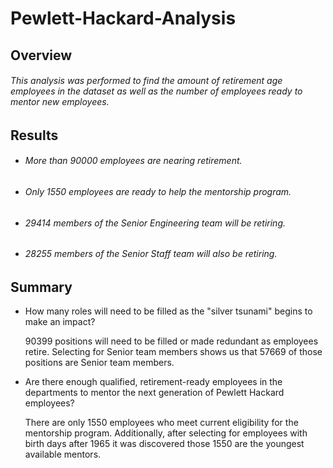 # Pewlett-Hackard-Analysis
## Overview
  ###### This analysis was performed to find the amount of retirement age employees in the dataset as well as the number of employees ready to mentor new employees.
## Results
  * ###### More than 90000 employees are nearing retirement.
  * ###### Only 1550 employees are ready to help the mentorship program.
  * ###### 29414 members of the Senior Engineering team will be retiring.
  * ###### 28255 members of the Senior Staff team will also be retiring.
## Summary
* How many roles will need to be filled as the "silver tsunami" begins to make an impact?

  90399 positions will need to be filled or made redundant as employees retire. Selecting for Senior team members shows us that 57669 of those positions are Senior team members.
* Are there enough qualified, retirement-ready employees in the departments to mentor the next generation of Pewlett Hackard employees?

  There are only 1550 employees who meet current eligibility for the mentorship program. Additionally, after selecting for employees with birth days after 1965 it was discovered those 1550 are the youngest available mentors.   

